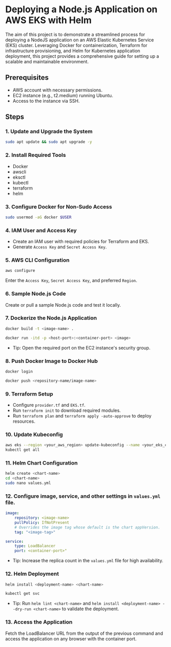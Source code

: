 # Deploying a Node.js Application on AWS EKS with Helm

The aim of this project is to demonstrate a streamlined process for deploying a NodeJS application on an AWS Elastic Kubernetes Service (EKS) cluster. Leveraging Docker for containerization, Terraform for infrastructure provisioning, and Helm for Kubernetes application deployment, this project provides a comprehensive guide for setting up a scalable and maintainable environment.

## Prerequisites

- AWS account with necessary permissions.
- EC2 instance (e.g., t2.medium) running Ubuntu.
- Access to the instance via SSH.

## Steps

### 1. Update and Upgrade the System

```bash
sudo apt update && sudo apt upgrade -y
```

### 2. Install Required Tools

- Docker 
- awscli 
- eksctl 
- kubectl 
- terraform 
- helm

### 3. Configure Docker for Non-Sudo Access

```bash
sudo usermod -aG docker $USER
```

### 4. IAM User and Access Key

- Create an IAM user with required policies for Terraform and EKS.
- Generate `Access Key` and `Secret Access Key`.

### 5. AWS CLI Configuration

```bash
aws configure
```

Enter the `Access Key`, `Secret Access Key`, and preferred `Region`.

### 6. Sample Node.js Code

Create or pull a sample Node.js code and test it locally.

### 7. Dockerize the Node.js Application

```bash
docker build -t <image-name> .
```

```bash
docker run -itd -p <host-port>:<container-port> <image>
```

 - Tip: Open the required port on the EC2 instance's security group.

### 8. Push Docker Image to Docker Hub

```bash
docker login
```

```bash
docker push <repository-name/image-name>
```

### 9. Terraform Setup

- Configure `provider.tf` and `EKS.tf`.
- Run `terraform init` to download required modules.
- Run `terraform plan` and `terraform apply -auto-approve` to deploy resources.

### 10. Update Kubeconfig

```bash
aws eks --region <your_aws_region> update-kubeconfig --name <your_eks_cluster_name>
kubectl get all
```

### 11. Helm Chart Configuration

```bash
helm create <chart-name>
cd <chart-name>
sudo nano values.yml
```

### 12. Configure image, service, and other settings in `values.yml` file.

```yml
image:
    repository: <image-name>
    pullPolicy: IfNotPresent
    # Overrides the image tag whose default is the chart appVersion.
    tag: "<image-tag>"
```

```yml
service:
    type: LoadBalancer
    port: <container-port>"
```

 - Tip: Increase the replica count in the `values.yml` file for high availability.

### 12. Helm Deployment

```bash
helm install <deployment-name> <chart-name>
```

```bash
kubectl get svc
```

 - Tip: Run `helm lint <chart-name>` and `helm install <deployment-name> --dry-run <chart-name>` to validate the deployment.

### 13. Access the Application

Fetch the LoadBalancer URL from the output of the previous command and access the application on any browser with the container port.
